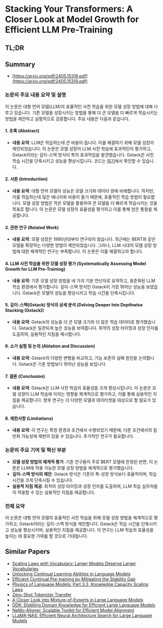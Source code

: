 # Stacking Your Transformers: A Closer Look at Model Growth for Efficient LLM Pre-Training
## TL;DR
## Summary
- [https://arxiv.org/pdf/2405.15319.pdf](https://arxiv.org/pdf/2405.15319.pdf)

### 논문의 주요 내용 요약 및 설명

이 논문은 대형 언어 모델(LLM)의 효율적인 사전 학습을 위한 모델 성장 방법에 대해 다루고 있습니다. 기존 모델을 성장시키는 방법을 통해 더 큰 모델을 더 빠르게 학습시키는 방법을 제안하고 실험적으로 검증합니다. 주요 내용은 다음과 같습니다.

#### 1. 초록 (Abstract)
- **내용 요약**: LLM은 학습하는데 큰 비용이 듭니다. 이를 해결하기 위해 모델 성장이 제안되었습니다. 이 논문은 모델 성장이 LLM 사전 학습에 효과적인지 평가하고, Gstack이라는 깊이-스택 방식이 특히 효과적임을 발견했습니다. Gstack은 사전 학습 시간을 단축시키고 성능을 향상시킵니다. 코드는 [여기](https://llm-stacking.github.io/)에서 확인할 수 있습니다.

#### 2. 서론 (Introduction)
- **내용 요약**: 대형 언어 모델의 성능은 모델 크기와 데이터 양에 비례합니다. 하지만, 이를 학습하는데 많은 에너지와 비용이 들기 때문에, 효율적인 학습 방법이 필요합니다. 모델 성장 방법은 작은 모델을 활용하여 큰 모델을 더 빠르게 학습시키는 것을 목표로 합니다. 이 논문은 모델 성장의 효율성을 평가하고 이를 통해 얻은 통찰을 제공합니다.

#### 3. 관련 연구 (Related Work)
- **내용 요약**: 모델 성장은 1990년대부터 연구되어 왔습니다. 최근에는 BERT와 같은 모델을 확장하는 다양한 방법이 제안되었습니다. 그러나, LLM 시대의 모델 성장 방법에 대한 체계적인 연구는 부족합니다. 이 논문은 이를 해결하고자 합니다.

#### 4. LLM 사전 학습을 위한 모델 성장 평가 (Systematically Assessing Model Growth for LLM Pre-Training)
- **내용 요약**: 기존 모델 성장 방법을 네 가지 기본 연산자로 요약하고, 표준화된 LLM 학습 환경에서 평가합니다. 깊이-스택 방식인 Gstack이 가장 뛰어난 성능을 보였습니다. Gstack은 모델의 성능을 향상시키고 학습 시간을 단축시킵니다.

#### 5. 깊이-스택(Gstack) 방식의 상세 분석 (Delving Deeper Into Depthwise Stacking (Gstack))
- **내용 요약**: Gstack의 성능을 더 큰 모델 크기와 더 많은 학습 데이터로 평가했습니다. Gstack은 일관되게 높은 성능을 보여줍니다. 최적의 성장 타이밍과 성장 인자를 도출하여, 실용적인 지침을 제시합니다.

#### 6. 소거 실험 및 논의 (Ablation and Discussion)
- **내용 요약**: Gstack의 다양한 변형을 비교하고, 기능 보존의 실패 원인을 논의합니다. Gstack은 기존 방법보다 뛰어난 성능을 보입니다.

#### 7. 결론 (Conclusion)
- **내용 요약**: Gstack은 LLM 사전 학습의 효율성을 크게 향상시킵니다. 이 논문은 모델 성장이 LLM 학습에 미치는 영향을 체계적으로 평가하고, 이를 통해 실용적인 지침을 제공합니다. 향후 연구는 더 다양한 모델과 데이터셋을 대상으로 할 필요가 있습니다.

#### 8. 제한사항 (Limitations)
- **내용 요약**: 이 연구는 특정 환경과 조건에서 수행되었기 때문에, 다른 조건에서의 일반화 가능성에 제한이 있을 수 있습니다. 추가적인 연구가 필요합니다.

### 논문의 주요 기여 및 혁신 부분
- **모델 성장 방법의 체계적 평가**: 기존 연구들이 주로 BERT 모델에 한정된 반면, 이 논문은 LLM에 적용 가능한 모델 성장 방법을 체계적으로 평가했습니다.
- **깊이-스택 방식의 제안**: Gstack 방식은 기존의 폭-성장 방식보다 효율적이며, 학습 시간을 크게 단축시킬 수 있습니다.
- **실용적 지침 제공**: 최적의 성장 타이밍과 성장 인자를 도출하여, LLM 학습 실무자들이 적용할 수 있는 실용적인 지침을 제공합니다.

### 전체 요약
이 논문은 대형 언어 모델의 효율적인 사전 학습을 위해 모델 성장 방법을 체계적으로 평가하고, Gstack이라는 깊이-스택 방식을 제안합니다. Gstack은 학습 시간을 단축시키고 성능을 향상시키며, 실용적인 지침을 제공합니다. 이 연구는 LLM 학습의 효율성을 높이는 데 중요한 기여를 할 것으로 기대됩니다.

## Similar Papers
- [Scaling Laws with Vocabulary: Larger Models Deserve Larger Vocabularies](2407.13623.md)
- [Unlocking Continual Learning Abilities in Language Models](2406.17245.md)
- [Efficient Continual Pre-training by Mitigating the Stability Gap](2406.14833.md)
- [Physics of Language Models: Part 3.3, Knowledge Capacity Scaling Laws](2404.05405.md)
- [Zero-Shot Tokenizer Transfer](2405.07883.md)
- [A Closer Look into Mixture-of-Experts in Large Language Models](2406.18219.md)
- [DDK: Distilling Domain Knowledge for Efficient Large Language Models](2407.16154.md)
- [NeMo-Aligner: Scalable Toolkit for Efficient Model Alignment](2405.01481.md)
- [LLaMA-NAS: Efficient Neural Architecture Search for Large Language Models](2405.18377.md)
